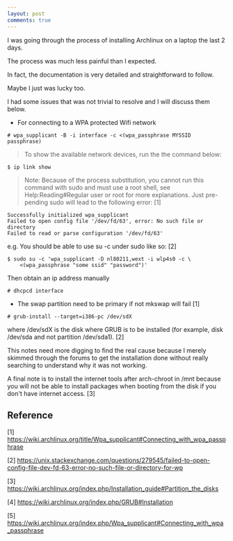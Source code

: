 ```yaml
---
layout: post
comments: true
---
```


I was going through the process of installing Archlinux on a laptop
the last 2 days.

The process was much less painful than I expected.

In fact, the documentation is very detailed and straightforward to follow.

Maybe I just was lucky too.

I had some issues that was not trivial to resolve and I will discuss them below.

* For connecting to a WPA protected Wifi network

```
# wpa_supplicant -B -i interface -c <(wpa_passphrase MYSSID passphrase)
```

> To show the available network devices, run the the command below:
```
$ ip link show
```

> Note: Because of the process substitution, you cannot run this command with sudo and must use a root shell, see Help:Reading#Regular user or root for more explanations. Just pre-pending sudo will lead to the following error: [1]
```
Successfully initialized wpa_supplicant
Failed to open config file '/dev/fd/63', error: No such file or directory
Failed to read or parse configuration '/dev/fd/63'
```
e.g. You should be able to use su -c under sudo like so: [2]
```
$ sudo su -c 'wpa_supplicant -D nl80211,wext -i wlp4s0 -c \
    <(wpa_passphrase "some ssid" "password")'
```

Then obtain an ip address manually
```
# dhcpcd interface
```

* The swap partition need to be primary if not mkswap will fail [1]

```
# grub-install --target=i386-pc /dev/sdX
```
where /dev/sdX is the disk where GRUB is to be installed (for example, disk /dev/sda and not partition /dev/sda1). [2]

This notes need more digging to find the real cause because I merely
skimmed through the forums to get the installation done without really
searching to understand why it was not working.

A final note is to install the internet tools after arch-chroot
in /mnt because you will not be able to install packages when
booting from the disk if you don't have internet access. [3]

Reference
----------

[1] https://wiki.archlinux.org/title/Wpa_supplicant#Connecting_with_wpa_passphrase

[2] https://unix.stackexchange.com/questions/279545/failed-to-open-config-file-dev-fd-63-error-no-such-file-or-directory-for-wp

[3] https://wiki.archlinux.org/index.php/Installation_guide#Partition_the_disks

[4] https://wiki.archlinux.org/index.php/GRUB#Installation

[5] https://wiki.archlinux.org/index.php/Wpa_supplicant#Connecting_with_wpa_passphrase
